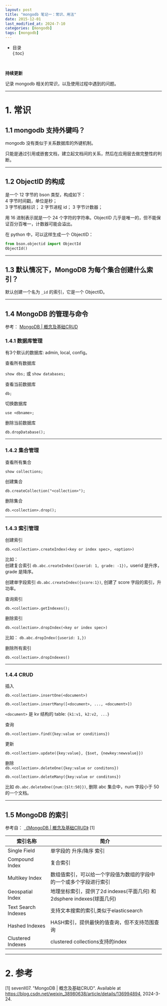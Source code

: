 ```yaml
---
layout: post
title: "mongodb 笔记一：常识、用法"
date: 2015-12-01
last_modified_at: 2024-7-10
categories: [mongodb]
tags: [mongodb]
---
```


* 目录  
{:toc}
<br/>

**持续更新**   

记录 mongodb 相关的常识，以及使用过程中遇到的问题。    

---

# 1. 常识

## 1.1 mongodb 支持外键吗？  

mongodb 没有类似于关系数据库的外键机制。   

只能是通过引用或嵌套文档，建立起文档间的关系，然后在应用层去做完整性的判断。   

---

## 1.2 ObjectID 的构成 

是一个 12 字节的 bson 类型，构成如下：  
4 字节时间戳，单位是秒；  
3 字节机器标识；
2 字节进程 id；
3 字节计数器；  

用 16 进制表示就是一个 24 个字符的字符串。ObjectID 几乎是唯一的，但不能保证百分百唯一，计数器可能会溢出。   

在 python 中，可以这样生成一个 ObjectID：  

```python
from bson.objectid import ObjectId
ObjectId()
```

---

## 1.3 默认情况下，MongoDB 为每个集合创建什么索引？  

默认创建一个名为 `_id` 的索引，它是一个 ObjectID。   

---

## 1.4 MongoDB 的管理与命令

参考： [MongoDB | 概念及基础CRUD](https://blog.csdn.net/weixin_38980638/article/details/136994894)  


### 1.4.1 数据库管理 

有3个默认的数据库: admin, local, config。   


查看所有数据库    

`show dbs;` 或 `show databases;`   


查看当前数据库    

`db;`    


切换数据库   

`use <dbname>;`   


删除当前数据库     

`db.dropDatabase();`     


---

### 1.4.2 集合管理  

查看所有集合   

`show collections;`     


创建集合   

`db.createCollection("<collection>");`  


删除集合    

`db.<collection>.drop();`      


---

### 1.4.3 索引管理

创建索引     

`db.<collection>.createIndex(<key or index spec>, <option>)`    

比如：      
创建复合索引 `db.abc.createIndex({userid: 1, grade: -1})`，userid 是升序，grade 是降序。  

创建单字段索引 `db.abc.createIndex({score:1})`, 创建了 score 字段的索引，升功率。  


查询索引    

`db.<collection>.getIndexes();`   


删除索引    

`db.<collection>.dropIndex(<key or index spec>)`     

比如： `db.abc.dropIndex({userid: 1,})`    


删除所有索引

`db.<collection>.dropIndexes()`    

---

### 1.4.4 CRUD   

插入      

`db.<collection>.insertOne(<document>)`   

`db.<collection>.insertMany([<document>, ..., <document>])`   

`<document>` 是 kv 结构的 table: `{k1:v1, k2:v2, ...}`    


查询     

`db.<collection>.find({key:value or conditions})`    


更新     

`db.<collection>.update({key:value}, {$set, {newkey:newvalue}})`    


删除        
`db.<collection>.deleteOne({key:value or conditons})`   

`db.<collection>.deleteMany({key:value or conditons})`    

比如 `db.abc.deleteOne({num:{$lt:50}})`, 删除 abc 集合中，num 字段小于 50 的一个文档。  


---

## 1.5 MongoDB 的索引 

参考自： [《MongoDB | 概念及基础CRUD》](https://blog.csdn.net/weixin_38980638/article/details/136994894) [1]

|索引名称|简介|
|--|--|
|Single Field	      |单字段的 升序/降序 索引|
|Compound Index	      |复合索引|
|Multikey Index	      |数组值索引，可以给一个字段值为数组的字段中的一个或多个字段进行索引|
|Geospatial Index	  |地理坐标索引，提供了2d indexes(平面几何) 和2dsphere indexes(球面几何)|
|Text Search Indexes  |支持文本搜索的索引,类似于elasticsearch|
|Hashed Indexes	      |HASH索引，提供最快的值查询，但不支持范围查询|
|Clustered Indexes	  |clustered collections支持的index|



---



# 2. 参考

[1] sevenll07. "MongoDB | 概念及基础CRUD". Available at https://blog.csdn.net/weixin_38980638/article/details/136994894, 2024-3-24.  